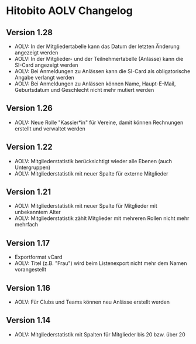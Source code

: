 # Hitobito AOLV Changelog

## Version 1.28
 * AOLV: In der Mitgliedertabelle kann das Datum der letzten Änderung angezeigt werden
 * AOLV: In der Mitglieder- und der Teilnehmertabelle (Anlässe) kann die SI-Card angezeigt werden
 * AOLV: Bei Anmeldungen zu Anlässen kann die SI-Card als obligatorische Angabe verlangt werden
 * AOLV: Bei Anmeldungen zu Anlässen können Name, Haupt-E-Mail, Geburtsdatum und Geschlecht nicht mehr mutiert werden

## Version 1.26
 * AOLV: Neue Rolle "Kassier*in" für Vereine, damit können Rechnungen erstellt und verwaltet werden

## Version 1.22
 * AOLV: Mitgliederstatistik berücksichtigt wieder alle Ebenen (auch Untergruppen)
 * AOLV: Mitgliederstatistik mit neuer Spalte für externe Mitglieder

## Version 1.21
 * AOLV: Mitgliederstatistik mit neuer Spalte für Mitglieder mit unbekanntem Alter
 * AOLV: Mitgliederstatistik zählt Mitglieder mit mehreren Rollen nicht mehr mehrfach

## Version 1.17
 * Exportformat vCard
 * AOLV: Titel (z.B. "Frau") wird beim Listenexport nicht mehr dem Namen vorangestellt

## Version 1.16
 * AOLV: Für Clubs und Teams können neu Anlässe erstellt werden


## Version 1.14
 * AOLV: Mitgliederstatistik mit Spalten für Mitglieder bis 20 bzw. über 20

